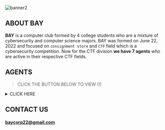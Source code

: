 <p align="center">

![banner2](https://user-images.githubusercontent.com/70703371/190202431-0d290b4a-e26e-41d9-983d-7643280f0712.png)

</p>

## ABOUT BAY

**BAY** is a computer club formed by 4 college students who are a mixture of cybersecurity and computer science majors. BAY was formed on June 22, 2022 and focused on `consignment store` and  `CTF` field which is a cybersecurity competition. Now for the CTF division **we have 7 agents** who are active in their respective CTF fields.



## AGENTS

> CLICK THE BUTTON BELOW TO VIEW (!)
<details>

<summary> CLICK HERE </summary>
<br>  

|BAY - CTF DIVISION|
|:----------------:|  

|USERNAME|HELD STREAM|Profession(s)|
|:------:|:---------:|:--------:|
|[jon-brandy](https://github.com/jon-brandy)|Forensics - Binary Exploitation|College Student - Researcher|
|[Q](https://github.com/tkxldk)|Cryptography - Forensics|College Student - Designer|
|[RioFerdinand25](https://github.com/RioFerdinand25)|Forensics|College Student|
|[Antonyous10](https://github.com/Antonyous10)|Cryptography|College Student|
|[PlasmaRing](https://github.com/PlasmaRing)|Reverse Engineering - Cryptography|College Student - Entrepreneur|
|[stephanchandra](https://github.com/stephanchandra)|Binary Exploitation|College Student - Mentor|
|[SSV132](https://github.com/SSV132)|Forensics - Reverse Engineering|College Student - Web Developer|


</details>

## CONTACT US

#### baycorp22@gmail.com
